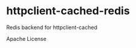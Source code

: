 httpclient-cached-redis
=======================

Redis backend for httpclient-cached

Apache License
